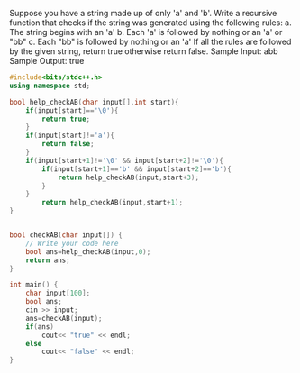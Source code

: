 Suppose you have a string made up of only 'a' and 'b'. Write a recursive function that checks if the string was generated using the following rules:
a. The string begins with an 'a'
b. Each 'a' is followed by nothing or an 'a' or "bb"
c. Each "bb" is followed by nothing or an 'a'
If all the rules are followed by the given string, return true otherwise return false.
Sample Input:
abb
Sample Output:
true

```cpp
#include<bits/stdc++.h>
using namespace std;

bool help_checkAB(char input[],int start){
    if(input[start]=='\0'){
        return true;
    }
    if(input[start]!='a'){
        return false;
    }
    if(input[start+1]!='\0' && input[start+2]!='\0'){
        if(input[start+1]=='b' && input[start+2]=='b'){
            return help_checkAB(input,start+3);
        }
    }
    	return help_checkAB(input,start+1);
}


bool checkAB(char input[]) {
	// Write your code here
	bool ans=help_checkAB(input,0);
    return ans;
}

int main() {
    char input[100];
    bool ans;
    cin >> input;
    ans=checkAB(input);
    if(ans)
        cout<< "true" << endl;
    else
        cout<< "false" << endl;
}
```
